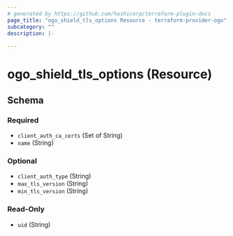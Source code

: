 ```yaml
---
# generated by https://github.com/hashicorp/terraform-plugin-docs
page_title: "ogo_shield_tls_options Resource - terraform-provider-ogo"
subcategory: ""
description: |-
  
---
```


# ogo_shield_tls_options (Resource)





<!-- schema generated by tfplugindocs -->
## Schema

### Required

- `client_auth_ca_certs` (Set of String)
- `name` (String)

### Optional

- `client_auth_type` (String)
- `max_tls_version` (String)
- `min_tls_version` (String)

### Read-Only

- `uid` (String)
